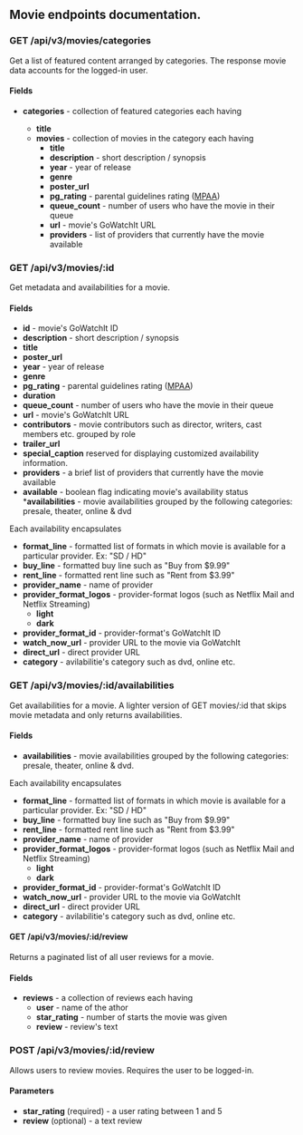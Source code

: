 ## Movie endpoints documentation.


### GET /api/v3/movies/categories
Get a list of featured content arranged by categories. The response movie data accounts for the logged-in user.

#### Fields
* __categories__ - collection of featured categories each having 

	* __title__
	* __movies__ - collection of movies in the category each having
		* __title__
		* __description__ - short description / synopsis
		* __year__ - year of release
		* __genre__
		* __poster_url__
		* __pg_rating__ - parental guidelines rating ([MPAA](http://www.mpaa.org/film-ratings/))
		* __queue_count__ - number of users who have the movie in their queue
		* __url__ - movie's GoWatchIt URL
		* __providers__ - list of providers that currently have the movie available


### GET /api/v3/movies/:id
Get metadata and availabilities for a movie.

#### Fields
* __id__ - movie's GoWatchIt ID
* __description__ - short description / synopsis
* __title__
* __poster_url__ 
* __year__ - year of release
* __genre__
* __pg_rating__ - parental guidelines rating ([MPAA](http://www.mpaa.org/film-ratings/)) 
* __duration__ 
* __queue_count__ - number of users who have the movie in their queue
* __url__ - movie's GoWatchIt URL
* __contributors__ - movie contributors such as director, writers, cast members etc. grouped by role
* __trailer_url__ 
* __special_caption__ reserved for displaying customized availability information.
* __providers__ - a brief list of providers that currently have the movie available 
* __available__ - boolean flag indicating movie's availability status
*__availabilities__ - movie availabilities grouped by the following categories: presale, theater, online & dvd

Each availability encapsulates
* __format_line__ - formatted list of formats in which movie is available for a particular provider. Ex: "SD / HD"
* __buy_line__ - formatted buy line such as "Buy from $9.99"
* __rent_line__ - formatted rent line such as "Rent from $3.99"
* __provider_name__ - name of provider
* __provider_format_logos__ - provider-format logos (such as Netflix Mail and Netflix Streaming)
	* __light__
	* __dark__
* __provider_format_id__ - provider-format's GoWatchIt ID
* __watch_now_url__ - provider URL to the movie via GoWatchIt  
* __direct_url__ - direct provider URL
* __category__ - avilabilitie's category such as dvd, online etc.


### GET /api/v3/movies/:id/availabilities
Get availabilities for a movie. A lighter version of GET movies/:id that skips movie metadata and only returns availabilities.

#### Fields

* __availabilities__ - movie availabilities grouped by the following categories: presale, theater, online & dvd. 

Each availability encapsulates
* __format_line__ - formatted list of formats in which movie is available for a particular provider. Ex: "SD / HD"
* __buy_line__ - formatted buy line such as "Buy from $9.99"
* __rent_line__ - formatted rent line such as "Rent from $3.99"
* __provider_name__ - name of provider
* __provider_format_logos__ - provider-format logos (such as Netflix Mail and Netflix Streaming)
	* __light__
	* __dark__
* __provider_format_id__ - provider-format's GoWatchIt ID
* __watch_now_url__ - provider URL to the movie via GoWatchIt  
* __direct_url__ - direct provider URL
* __category__ - avilabilitie's category such as dvd, online etc.

#### GET /api/v3/movies/:id/review
Returns a paginated list of all user reviews for a movie.

#### Fields
* __reviews__ - a collection of reviews each having
	* __user__ - name of the athor
	* __star_rating__ - number of starts the movie was given
	* __review__ - review's text

### POST /api/v3/movies/:id/review
Allows users to review movies. Requires the user to be logged-in.

#### Parameters
* __star_rating__ (required) - a user rating between 1 and 5
* __review__ (optional) - a text review



